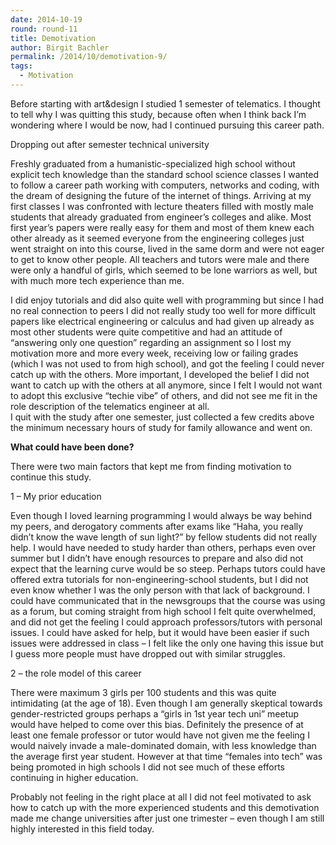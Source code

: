 ```yaml
---
date: 2014-10-19
round: round-11
title: Demotivation
author: Birgit Bachler
permalink: /2014/10/demotivation-9/
tags:
  - Motivation
---
```

Before starting with art&design I studied 1 semester of telematics. I thought to tell why I was quitting this study, because often when I think back I&#8217;m wondering where I would be now, had I continued pursuing this career path.

Dropping out after semester technical university

Freshly graduated from a humanistic-specialized high school without explicit tech knowledge than the standard school science classes I wanted to follow a career path working with computers, networks and coding, with the dream of designing the future of the internet of things. Arriving at my first classes I was confronted with lecture theaters filled with mostly male students that already graduated from engineer&#8217;s colleges and alike. Most first year&#8217;s papers were really easy for them and most of them knew each other already as it seemed everyone from the engineering colleges just went straight on into this course, lived in the same dorm and were not eager to get to know other people. All teachers and tutors were male and there were only a handful of girls, which seemed to be lone warriors as well, but with much more tech experience than me.

I did enjoy tutorials and did also quite well with programming but since I had no real connection to peers I did not really study too well for more difficult papers like electrical engineering or calculus and had given up already as most other students were quite competitive and had an attitude of &#8220;answering only one question&#8221; regarding an assignment so I lost my motivation more and more every week, receiving low or failing grades (which I was not used to from high school), and got the feeling I could never catch up with the others. More important, I developed the belief I did not want to catch up with the others at all anymore, since I felt I would not want to adopt this exclusive &#8220;techie vibe&#8221; of others, and did not see me fit in the role description of the telematics engineer at all.  
I quit with the study after one semester, just collected a few credits above the minimum necessary hours of study for family allowance and went on.

**What could have been done?**

There were two main factors that kept me from finding motivation to continue this study.

1 &#8211; My prior education

Even though I loved learning programming I would always be way behind my peers, and derogatory comments after exams like &#8220;Haha, you really didn&#8217;t know the wave length of sun light?&#8221; by fellow students did not really help. I would have needed to study harder than others, perhaps even over summer but I didn&#8217;t have enough resources to prepare and also did not expect that the learning curve would be so steep. Perhaps tutors could have offered extra tutorials for non-engineering-school students, but I did not even know whether I was the only person with that lack of background. I could have communicated that in the newsgroups that the course was using as a forum, but coming straight from high school I felt quite overwhelmed, and did not get the feeling I could approach professors/tutors with personal issues. I could have asked for help, but it would have been easier if such issues were addressed in class &#8211; I felt like the only one having this issue but I guess more people must have dropped out with similar struggles.

2 &#8211; the role model of this career

There were maximum 3 girls per 100 students and this was quite intimidating (at the age of 18). Even though I am generally skeptical towards gender-restricted groups perhaps a &#8220;girls in 1st year tech uni&#8221; meetup would have helped to come over this bias. Definitely the presence of at least one female professor or tutor would have not given me the feeling I would naively invade a male-dominated domain, with less knowledge than the average first year student. However at that time &#8220;females into tech&#8221; was being promoted in high schools I did not see much of these efforts continuing in higher education.

Probably not feeling in the right place at all I did not feel motivated to ask how to catch up with the more experienced students and this demotivation made me change universities after just one trimester &#8211; even though I am still highly interested in this field today.
